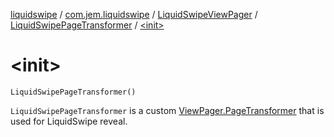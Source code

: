 [liquidswipe](../../../index.md) / [com.jem.liquidswipe](../../index.md) / [LiquidSwipeViewPager](../index.md) / [LiquidSwipePageTransformer](index.md) / [&lt;init&gt;](./-init-.md)

# &lt;init&gt;

`LiquidSwipePageTransformer()`

`LiquidSwipePageTransformer` is a custom [ViewPager.PageTransformer](#) that is used for LiquidSwipe reveal.

